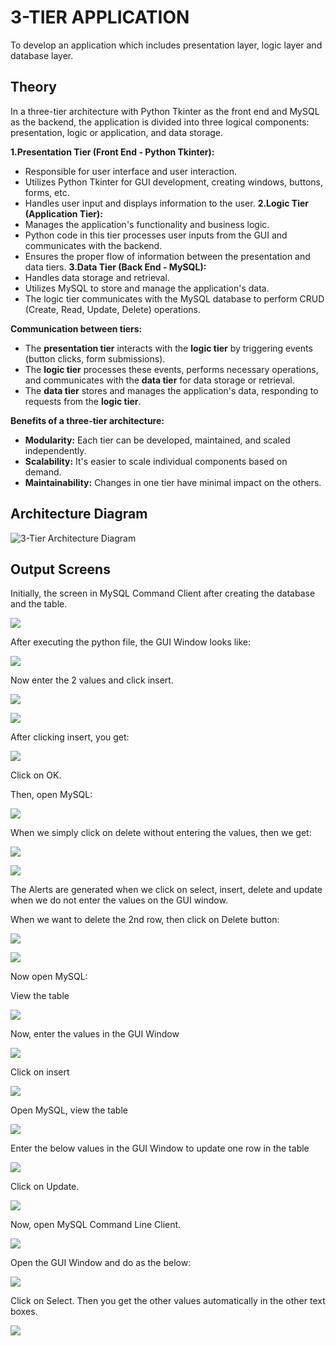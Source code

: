 
# 3-TIER APPLICATION

To develop an application which includes presentation layer, logic layer and database layer.


## Theory
 In a three-tier architecture with Python Tkinter as the front end and MySQL as the backend, the 
application is divided into three logical components: presentation, logic or application, and data 
storage. 

**1.Presentation Tier (Front End - Python Tkinter):** 
  - Responsible for user interface and user interaction. 
  - Utilizes Python Tkinter for GUI development, creating windows, buttons, forms, etc. 
  - Handles user input and displays information to the user. 
**2.Logic Tier (Application Tier):** 
- Manages the application's functionality and business logic. 
- Python code in this tier processes user inputs from the GUI and communicates with the  backend. 
- Ensures the proper flow of information between the presentation and data tiers. 
**3.Data Tier (Back End - MySQL):** 
- Handles data storage and retrieval. 
- Utilizes MySQL to store and manage the application's data. 
- The logic tier communicates with the MySQL database to perform CRUD (Create, Read, Update, Delete) operations. 

**Communication between tiers:** 
- The **presentation tier** interacts with the **logic tier** by triggering events (button clicks, form submissions). 
- The **logic tier** processes these events, performs necessary operations, and communicates with the **data tier** for data storage or retrieval. 
- The **data tier** stores and manages the application's data, responding to requests from the **logic tier**. 

**Benefits of a three-tier architecture:** 
- **Modularity:** Each tier can be developed, maintained, and scaled independently. 
- **Scalability:** It's easier to scale individual components based on demand. 
- **Maintainability:** Changes in one tier have minimal impact on the others. 
## Architecture Diagram

![3-Tier Architecture Diagram](https://i.postimg.cc/jdHxsvh4/3-tier-application-exp8-pdf-Page-2-image-1.png)

## Output Screens
Initially, the screen in MySQL Command Client after creating the database and the table. 

![](https://i.postimg.cc/MpphhY3T/3-tier-application-exp8-pdf-Page-7-image-1.png)

After executing the python file, the GUI Window looks like:

![](https://i.postimg.cc/66Rw0zFx/3-tier-application-exp8-pdf-Page-7-image-2.png)

Now enter the 2 values and click insert.

![](https://i.postimg.cc/52PM0rQL/3-tier-application-exp8-pdf-Page-8-image-1.png)

![](https://i.postimg.cc/5NSJcyxP/3-tier-application-exp8-pdf-Page-8-image-2.png)

After clicking insert, you get:

![](https://i.postimg.cc/nz9xN1z7/3-tier-application-exp8-pdf-Page-8-image-3.png)

Click on OK. 

Then, open MySQL:

![](https://i.postimg.cc/4yCGGh70/3-tier-application-exp8-pdf-Page-8-image-4.png)

When we simply click on delete without entering the values, then we get:

![](https://i.postimg.cc/1XpQ35D3/3-tier-application-exp8-pdf-Page-8-image-5.png)

![](https://i.postimg.cc/MGTqmwJ9/3-tier-application-exp8-pdf-Page-8-image-6.png)


The Alerts are generated when we click on select, insert, delete and update when we do not 
enter the values on the GUI window.

When we want to delete the 2nd row, then click on Delete button:

![](https://i.postimg.cc/YSskXPpM/3-tier-application-exp8-pdf-Page-9-image-1.png)

![](https://i.postimg.cc/wTpzbLdy/3-tier-application-exp8-pdf-Page-9-image-2.png)

Now open MySQL:

View the table

![](https://i.postimg.cc/q7zHCG2Y/3-tier-application-exp8-pdf-Page-9-image-3.png)

Now, enter the values in the GUI Window

![](https://i.postimg.cc/WzcBCLxL/3-tier-application-exp8-pdf-Page-9-image-4.png)

Click on insert

![](https://i.postimg.cc/xCmr6Tx3/3-tier-application-exp8-pdf-Page-10-image-1.png)

Open MySQL, view the table

![](https://i.postimg.cc/KcnSLjgZ/3-tier-application-exp8-pdf-Page-10-image-2.png)

Enter the below values in the GUI Window to update one row in the table

![](https://i.postimg.cc/650kjP0g/3-tier-application-exp8-pdf-Page-10-image-3.png)

Click on Update. 

![](https://i.postimg.cc/vT7Jd2d1/3-tier-application-exp8-pdf-Page-10-image-4.png)

Now, open MySQL Command Line Client.

![](https://i.postimg.cc/28rpxY4n/3-tier-application-exp8-pdf-Page-11-image-1.png)

Open the GUI Window and do as the below:

![](https://i.postimg.cc/g0w102Wb/3-tier-application-exp8-pdf-Page-11-image-2.png)

Click on Select. Then you get the other values automatically in the other text boxes.

![](https://i.postimg.cc/k5kzRPJ6/3-tier-application-exp8-pdf-Page-11-image-3.png)
